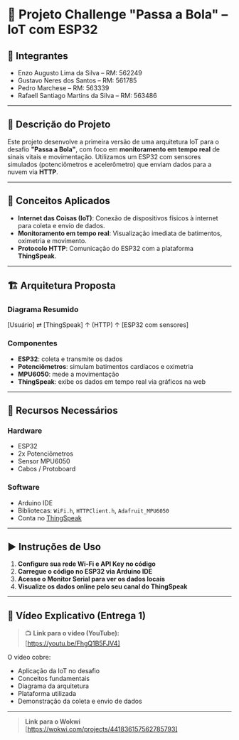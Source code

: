 # 🚀 Projeto Challenge "Passa a Bola" – IoT com ESP32

## 👥 Integrantes

- Enzo Augusto Lima da Silva – RM: 562249  
- Gustavo Neres dos Santos – RM: 561785  
- Pedro Marchese – RM: 563339  
- Rafaell Santiago Martins da Silva – RM: 563486  

---

## 🎯 Descrição do Projeto

Este projeto desenvolve a primeira versão de uma arquitetura IoT para o desafio **"Passa a Bola"**, com foco em **monitoramento em tempo real** de sinais vitais e movimentação. Utilizamos um ESP32 com sensores simulados (potenciômetros e acelerômetro) que enviam dados para a nuvem via **HTTP**. 

---

## 🧠 Conceitos Aplicados

- **Internet das Coisas (IoT)**: Conexão de dispositivos físicos à internet para coleta e envio de dados.
- **Monitoramento em tempo real**: Visualização imediata de batimentos, oximetria e movimento.
- **Protocolo HTTP**: Comunicação do ESP32 com a plataforma **ThingSpeak**.

---

## 🏗️ Arquitetura Proposta

### Diagrama Resumido

[Usuário] ⇄ [ThingSpeak]
↑
(HTTP)
↑
[ESP32 com sensores]

### Componentes

- **ESP32**: coleta e transmite os dados  
- **Potenciômetros**: simulam batimentos cardíacos e oximetria  
- **MPU6050**: mede a movimentação  
- **ThingSpeak**: exibe os dados em tempo real via gráficos na web  

---

## 🧰 Recursos Necessários

### Hardware
- ESP32  
- 2x Potenciômetros  
- Sensor MPU6050  
- Cabos / Protoboard  

### Software
- Arduino IDE  
- Bibliotecas: `WiFi.h`, `HTTPClient.h`, `Adafruit_MPU6050`  
- Conta no [ThingSpeak]([https://thingspeak.com](https://thingspeak.mathworks.com/channels/3071731))

---

## ▶️ Instruções de Uso

1. **Configure sua rede Wi-Fi e API Key no código**  
2. **Carregue o código no ESP32 via Arduino IDE**  
3. **Acesse o Monitor Serial para ver os dados locais**  
4. **Visualize os dados online pelo seu canal do ThingSpeak**

---

## 🎥 Vídeo Explicativo (Entrega 1)

> 📺 **Link para o vídeo (YouTube):**  
> [https://youtu.be/FhgQ1B5FJV4]

O vídeo cobre:
- Aplicação da IoT no desafio
- Conceitos fundamentais
- Diagrama da arquitetura
- Plataforma utilizada
- Demonstração da coleta e envio de dados

---

> **Link para o Wokwi**
> [https://wokwi.com/projects/441836157562785793]
